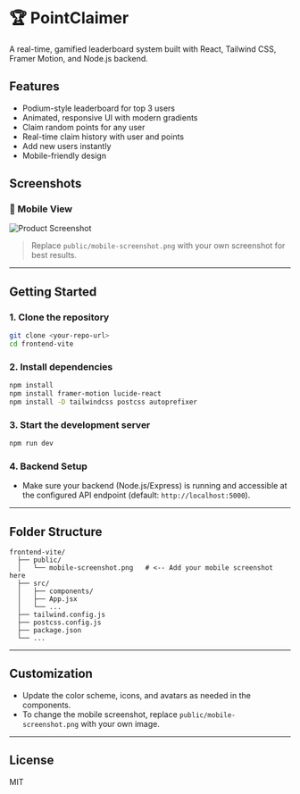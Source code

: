 # 🏆 PointClaimer

A real-time, gamified leaderboard system built with React, Tailwind CSS, Framer Motion, and Node.js backend.

## Features

- Podium-style leaderboard for top 3 users
- Animated, responsive UI with modern gradients
- Claim random points for any user
- Real-time claim history with user and points
- Add new users instantly
- Mobile-friendly design

## Screenshots

### 📱 Mobile View

![Product Screenshot](./public/i1.png)

> Replace `public/mobile-screenshot.png` with your own screenshot for best results.

---

## Getting Started

### 1. Clone the repository

```sh
git clone <your-repo-url>
cd frontend-vite
```

### 2. Install dependencies

```sh
npm install
npm install framer-motion lucide-react
npm install -D tailwindcss postcss autoprefixer
```

### 3. Start the development server

```sh
npm run dev
```

### 4. Backend Setup

- Make sure your backend (Node.js/Express) is running and accessible at the configured API endpoint (default: `http://localhost:5000`).

---

## Folder Structure

```
frontend-vite/
  ├── public/
  │   └── mobile-screenshot.png   # <-- Add your mobile screenshot here
  ├── src/
  │   ├── components/
  │   ├── App.jsx
  │   └── ...
  ├── tailwind.config.js
  ├── postcss.config.js
  ├── package.json
  └── ...
```

---

## Customization

- Update the color scheme, icons, and avatars as needed in the components.
- To change the mobile screenshot, replace `public/mobile-screenshot.png` with your own image.

---

## License

MIT
